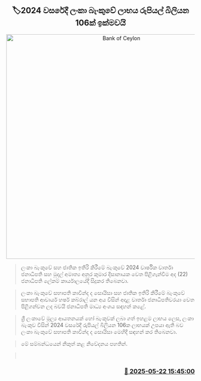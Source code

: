 <p align='center'><b><h2 align='center' title='Bank of Ceylon's profit exceeded Rs. 106 billion in 2024'>🏷2024 වසරේදී ලංකා බැංකුවේ ලාභය රුපියල් බිලියන 106ක් ඉක්මවයි</h2></b></p>
<p align='center'><img src='https://helakuru.sgp1.cdn.digitaloceanspaces.com/esana/images/lib/anura-president-boc.jpg' width='600' alt='Bank of Ceylon's profit exceeded Rs. 106 billion in 2024'></p>

> ලංකා බැංකුවේ සහ ජාතික ඉතිරි කිරීමේ බැංකුවේ 2024 වාර්ෂික වාර්තා ජනාධිපති සහ මුදල් අමාත්‍ය අනුර කුමාර දිසානායක වෙත පිළිගැන්වීම අද (22) ජනාධිපති ලේකම් කාර්යාලයේදී සිදුකර තිබෙනවා.

> ලංකා බැංකුවේ සභාපති කාවින්ද ද සොයිසා සහ ජාතික ඉතිරි කිරීමේ බැංකුවේ සභාපති ආචාර්ය හර්ෂ කබ්රාල් යන අය විසින් අදාළ වාර්තා ජනාධිපතිවරයා වෙත පිළිගන්වන ලද බවයි ජනාධිපති මාධ්‍ය අංශය සඳහන් කළේ.

> ශ්‍රී ලංකාවේ මූල්‍ය ආයතනයක් හෝ බැංකුවක් ලබා ගත් ඉහළම ලාභය ලෙස, ලංකා බැංකුව විසින් 2024 වසරේදී රුපියල් බිලියන 106ක ලාභයක් උපයා ඇති බව ලංකා බැංකුවේ සභාපති කාවින්ද ද සොයිසා මෙහිදී සඳහන් කර තිබෙනවා.

> මේ සම්බන්ධයෙන් නිකුත් කළ නිවේදනය පහතින්.

>  



<h3 align='right'><a href='https://www.helakuru.lk/esana/p/110347/'>📅 2025-05-22 15:45:00</a></h3>
